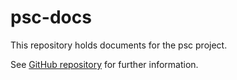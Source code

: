 psc-docs
========

This repository holds documents for the psc project.

See [GitHub repository](https://github.com/NCIP/psc) for further information.
